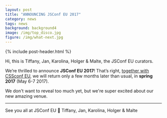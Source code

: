 ```yaml
---
layout: post
title: "ANNOUNCING JSConf EU 2017"
category: news
tags: news
background: background4
image: /img/top_disco.jpg
figure: /img/what-next.jpg
---
```


{% include post-header.html %}

Hi, this is Tiffany, Jan, Karolina, Holger & Malte, the JSConf EU curators.

We’re thrilled to announce **JSConf EU 2017**! That’s right, [together with CSSconf EU](http://2017.cssconf.eu), we will return only a few months later than usual, in **spring 2017** (May 6-7 2017).

We don't want to reveal too much yet, but we're super excited about our new amazing venue.

* * *

See you all at JSConf EU 👋
Tiffany, Jan, Karolina, Holger & Malte
